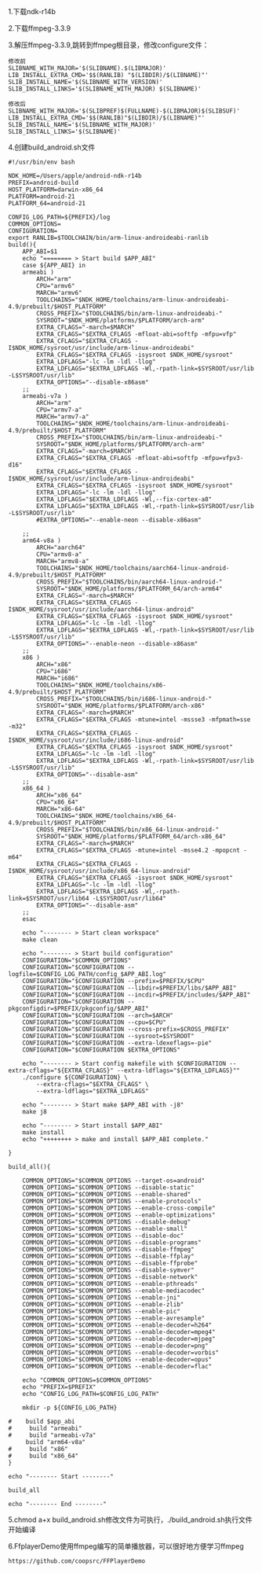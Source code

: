 1.下载ndk-r14b

2.下载ffmpeg-3.3.9

3.解压ffmpeg-3.3.9,跳转到ffmpeg根目录，修改configure文件：

    修改前
    SLIBNAME_WITH_MAJOR='$(SLIBNAME).$(LIBMAJOR)'
    LIB_INSTALL_EXTRA_CMD='$$(RANLIB) "$(LIBDIR)/$(LIBNAME)"'
    SLIB_INSTALL_NAME='$(SLIBNAME_WITH_VERSION)'
    SLIB_INSTALL_LINKS='$(SLIBNAME_WITH_MAJOR) $(SLIBNAME)' 
    
    修改后
    SLIBNAME_WITH_MAJOR='$(SLIBPREF)$(FULLNAME)-$(LIBMAJOR)$(SLIBSUF)'
    LIB_INSTALL_EXTRA_CMD='$$(RANLIB)"$(LIBDIR)/$(LIBNAME)"'
    SLIB_INSTALL_NAME='$(SLIBNAME_WITH_MAJOR)'
    SLIB_INSTALL_LINKS='$(SLIBNAME)'
4.创建build_android.sh文件
  
    #!/usr/bin/env bash

    NDK_HOME=/Users/apple/android-ndk-r14b
    PREFIX=android-build
    HOST_PLATFORM=darwin-x86_64
    PLATFORM=android-21
    PLATFORM_64=android-21

    CONFIG_LOG_PATH=${PREFIX}/log
    COMMON_OPTIONS=
    CONFIGURATION=
    export RANLIB=$TOOLCHAIN/bin/arm-linux-androideabi-ranlib
    build(){
        APP_ABI=$1
        echo "======== > Start build $APP_ABI"
        case ${APP_ABI} in
        armeabi )
            ARCH="arm"
            CPU="armv6"
            MARCH="armv6"
            TOOLCHAINS="$NDK_HOME/toolchains/arm-linux-androideabi-4.9/prebuilt/$HOST_PLATFORM"
            CROSS_PREFIX="$TOOLCHAINS/bin/arm-linux-androideabi-"
            SYSROOT="$NDK_HOME/platforms/$PLATFORM/arch-arm"
            EXTRA_CFLAGS="-march=$MARCH"
            EXTRA_CFLAGS="$EXTRA_CFLAGS -mfloat-abi=softfp -mfpu=vfp"
            EXTRA_CFLAGS="$EXTRA_CFLAGS -I$NDK_HOME/sysroot/usr/include/arm-linux-androideabi"
            EXTRA_CFLAGS="$EXTRA_CFLAGS -isysroot $NDK_HOME/sysroot"
            EXTRA_LDFLAGS="-lc -lm -ldl -llog"
            EXTRA_LDFLAGS="$EXTRA_LDFLAGS -Wl,-rpath-link=$SYSROOT/usr/lib -L$SYSROOT/usr/lib"
            EXTRA_OPTIONS="--disable-x86asm"
        ;;
        armeabi-v7a )
            ARCH="arm"
            CPU="armv7-a"
            MARCH="armv7-a"
            TOOLCHAINS="$NDK_HOME/toolchains/arm-linux-androideabi-4.9/prebuilt/$HOST_PLATFORM"
            CROSS_PREFIX="$TOOLCHAINS/bin/arm-linux-androideabi-"
            SYSROOT="$NDK_HOME/platforms/$PLATFORM/arch-arm"
            EXTRA_CFLAGS="-march=$MARCH"
            EXTRA_CFLAGS="$EXTRA_CFLAGS -mfloat-abi=softfp -mfpu=vfpv3-d16"
            EXTRA_CFLAGS="$EXTRA_CFLAGS -I$NDK_HOME/sysroot/usr/include/arm-linux-androideabi"
            EXTRA_CFLAGS="$EXTRA_CFLAGS -isysroot $NDK_HOME/sysroot"
            EXTRA_LDFLAGS="-lc -lm -ldl -llog"
            EXTRA_LDFLAGS="$EXTRA_LDFLAGS -Wl,--fix-cortex-a8"
            EXTRA_LDFLAGS="$EXTRA_LDFLAGS -Wl,-rpath-link=$SYSROOT/usr/lib -L$SYSROOT/usr/lib"
            #EXTRA_OPTIONS="--enable-neon --disable-x86asm"

        ;;
        arm64-v8a )
            ARCH="aarch64"
            CPU="armv8-a"
            MARCH="armv8-a"
            TOOLCHAINS="$NDK_HOME/toolchains/aarch64-linux-android-4.9/prebuilt/$HOST_PLATFORM"
            CROSS_PREFIX="$TOOLCHAINS/bin/aarch64-linux-android-"
            SYSROOT="$NDK_HOME/platforms/$PLATFORM_64/arch-arm64"
            EXTRA_CFLAGS="-march=$MARCH"
            EXTRA_CFLAGS="$EXTRA_CFLAGS -I$NDK_HOME/sysroot/usr/include/aarch64-linux-android"
            EXTRA_CFLAGS="$EXTRA_CFLAGS -isysroot $NDK_HOME/sysroot"
            EXTRA_LDFLAGS="-lc -lm -ldl -llog"
            EXTRA_LDFLAGS="$EXTRA_LDFLAGS -Wl,-rpath-link=$SYSROOT/usr/lib -L$SYSROOT/usr/lib"
            EXTRA_OPTIONS="--enable-neon --disable-x86asm"
        ;;
        x86 )
            ARCH="x86"
            CPU="i686"
            MARCH="i686"
            TOOLCHAINS="$NDK_HOME/toolchains/x86-4.9/prebuilt/$HOST_PLATFORM"
            CROSS_PREFIX="$TOOLCHAINS/bin/i686-linux-android-"
            SYSROOT="$NDK_HOME/platforms/$PLATFORM/arch-x86"
            EXTRA_CFLAGS="-march=$MARCH"
            EXTRA_CFLAGS="$EXTRA_CFLAGS -mtune=intel -mssse3 -mfpmath=sse -m32"
            EXTRA_CFLAGS="$EXTRA_CFLAGS -I$NDK_HOME/sysroot/usr/include/i686-linux-android"
            EXTRA_CFLAGS="$EXTRA_CFLAGS -isysroot $NDK_HOME/sysroot"
            EXTRA_LDFLAGS="-lc -lm -ldl -llog"
            EXTRA_LDFLAGS="$EXTRA_LDFLAGS -Wl,-rpath-link=$SYSROOT/usr/lib -L$SYSROOT/usr/lib"
            EXTRA_OPTIONS="--disable-asm"
        ;;
        x86_64 )
            ARCH="x86_64"
            CPU="x86_64"
            MARCH="x86-64"
            TOOLCHAINS="$NDK_HOME/toolchains/x86_64-4.9/prebuilt/$HOST_PLATFORM"
            CROSS_PREFIX="$TOOLCHAINS/bin/x86_64-linux-android-"
            SYSROOT="$NDK_HOME/platforms/$PLATFORM_64/arch-x86_64"
            EXTRA_CFLAGS="-march=$MARCH"
            EXTRA_CFLAGS="$EXTRA_CFLAGS -mtune=intel -msse4.2 -mpopcnt -m64"
            EXTRA_CFLAGS="$EXTRA_CFLAGS -I$NDK_HOME/sysroot/usr/include/x86_64-linux-android"
            EXTRA_CFLAGS="$EXTRA_CFLAGS -isysroot $NDK_HOME/sysroot"
            EXTRA_LDFLAGS="-lc -lm -ldl -llog"
            EXTRA_LDFLAGS="$EXTRA_LDFLAGS -Wl,-rpath-link=$SYSROOT/usr/lib64 -L$SYSROOT/usr/lib64"
            EXTRA_OPTIONS="--disable-asm"
        ;;
        esac

        echo "-------- > Start clean workspace"
        make clean

        echo "-------- > Start build configuration"
        CONFIGURATION="$COMMON_OPTIONS"
        CONFIGURATION="$CONFIGURATION --logfile=$CONFIG_LOG_PATH/config_$APP_ABI.log"
        CONFIGURATION="$CONFIGURATION --prefix=$PREFIX/$CPU"
        CONFIGURATION="$CONFIGURATION --libdir=$PREFIX/libs/$APP_ABI"
        CONFIGURATION="$CONFIGURATION --incdir=$PREFIX/includes/$APP_ABI"
        CONFIGURATION="$CONFIGURATION --pkgconfigdir=$PREFIX/pkgconfig/$APP_ABI"
        CONFIGURATION="$CONFIGURATION --arch=$ARCH"
        CONFIGURATION="$CONFIGURATION --cpu=$CPU"
        CONFIGURATION="$CONFIGURATION --cross-prefix=$CROSS_PREFIX"
        CONFIGURATION="$CONFIGURATION --sysroot=$SYSROOT"
        CONFIGURATION="$CONFIGURATION --extra-ldexeflags=-pie"
        CONFIGURATION="$CONFIGURATION $EXTRA_OPTIONS"

        echo "-------- > Start config makefile with $CONFIGURATION --extra-cflags="${EXTRA_CFLAGS}" --extra-ldflags="${EXTRA_LDFLAGS}""
        ./configure ${CONFIGURATION} \
            --extra-cflags="$EXTRA_CFLAGS" \
            --extra-ldflags="$EXTRA_LDFLAGS"

        echo "-------- > Start make $APP_ABI with -j8"
        make j8

        echo "-------- > Start install $APP_ABI"
        make install
        echo "++++++++ > make and install $APP_ABI complete."

    }

    build_all(){

        COMMON_OPTIONS="$COMMON_OPTIONS --target-os=android"
        COMMON_OPTIONS="$COMMON_OPTIONS --disable-static"
        COMMON_OPTIONS="$COMMON_OPTIONS --enable-shared"
        COMMON_OPTIONS="$COMMON_OPTIONS --enable-protocols"
        COMMON_OPTIONS="$COMMON_OPTIONS --enable-cross-compile"
        COMMON_OPTIONS="$COMMON_OPTIONS --enable-optimizations"
        COMMON_OPTIONS="$COMMON_OPTIONS --disable-debug"
        COMMON_OPTIONS="$COMMON_OPTIONS --enable-small"
        COMMON_OPTIONS="$COMMON_OPTIONS --disable-doc"
        COMMON_OPTIONS="$COMMON_OPTIONS --disable-programs"
        COMMON_OPTIONS="$COMMON_OPTIONS --disable-ffmpeg"
        COMMON_OPTIONS="$COMMON_OPTIONS --disable-ffplay"
        COMMON_OPTIONS="$COMMON_OPTIONS --disable-ffprobe"
        COMMON_OPTIONS="$COMMON_OPTIONS --disable-symver"
        COMMON_OPTIONS="$COMMON_OPTIONS --disable-network"
        COMMON_OPTIONS="$COMMON_OPTIONS --enable-pthreads"
        COMMON_OPTIONS="$COMMON_OPTIONS --enable-mediacodec"
        COMMON_OPTIONS="$COMMON_OPTIONS --enable-jni"
        COMMON_OPTIONS="$COMMON_OPTIONS --enable-zlib"
        COMMON_OPTIONS="$COMMON_OPTIONS --enable-pic"
        COMMON_OPTIONS="$COMMON_OPTIONS --enable-avresample"
        COMMON_OPTIONS="$COMMON_OPTIONS --enable-decoder=h264"
        COMMON_OPTIONS="$COMMON_OPTIONS --enable-decoder=mpeg4"
        COMMON_OPTIONS="$COMMON_OPTIONS --enable-decoder=mjpeg"
        COMMON_OPTIONS="$COMMON_OPTIONS --enable-decoder=png"
        COMMON_OPTIONS="$COMMON_OPTIONS --enable-decoder=vorbis"
        COMMON_OPTIONS="$COMMON_OPTIONS --enable-decoder=opus"
        COMMON_OPTIONS="$COMMON_OPTIONS --enable-decoder=flac"

        echo "COMMON_OPTIONS=$COMMON_OPTIONS"
        echo "PREFIX=$PREFIX"
        echo "CONFIG_LOG_PATH=$CONFIG_LOG_PATH"

        mkdir -p ${CONFIG_LOG_PATH}

    #    build $app_abi
    #     build "armeabi"
    #     build "armeabi-v7a"
         build "arm64-v8a"
    #     build "x86"
    #     build "x86_64"
    }

    echo "-------- Start --------"

    build_all

    echo "-------- End --------"

5.chmod a+x build_android.sh修改文件为可执行，./build_android.sh执行文件开始编译

6.FfplayerDemo使用ffmpeg编写的简单播放器，可以很好地方便学习ffmpeg

    https://github.com/coopsrc/FFPlayerDemo
